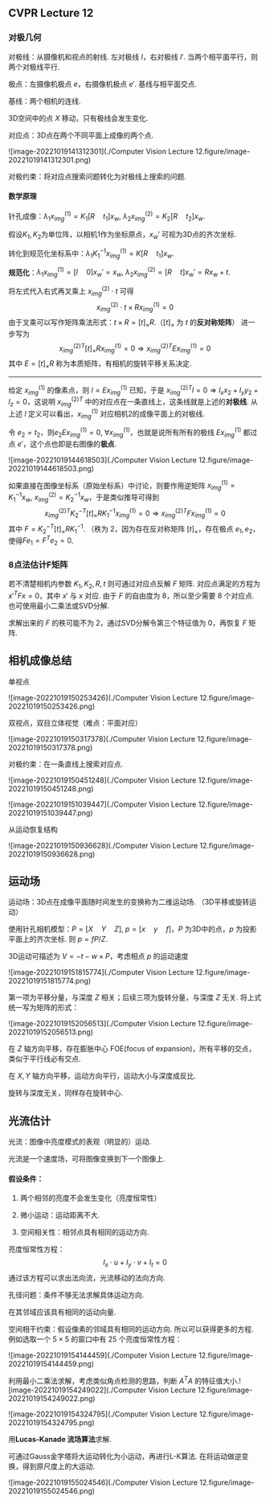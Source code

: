 ## CVPR Lecture 12

### 对极几何

对极线：从摄像机和视点的射线. 左对极线 $I$，右对极线 $I'$. 当两个相平面平行，则两个对极线平行.

极点：左摄像机极点 $e$，右摄像机极点 $e'$. 基线与相平面交点.

基线：两个相机的连线.

3D空间中的点 $X$ 移动，只有极线会发生变化.

对应点：3D点在两个不同平面上成像的两个点.

![image-20221019141312301](./Computer Vision Lecture 12.figure/image-20221019141312301.png)

对极约束：将对应点搜索问题转化为对极线上搜索的问题.

#### 数学原理

针孔成像：$\lambda_1 x^{(1)}_{img} = K_1[R\quad t_1]x_w,\ \lambda_2 x^{(2)}_{img} = K_2[R\quad t_2]x_w$.

假设$K_1,K_2$为单位阵，以相机1作为坐标原点，$x_w'$ 可视为3D点的齐次坐标.

转化到规范化坐标系中：$\lambda_1 K_1^{-1}x_{img}^{(1)} = K[R\quad t_1]x_w$.

**规范化**：$\lambda_1x^{(1)}_{img} = [I\quad 0]x_w'=x_w,\ \lambda_2x^{(2)}_{img} = [R\quad t]x_w'=Rx_w+t$.

将左式代入右式再叉乘上 $x_{img}^{(2)}\cdot t$ 可得
$$
x_{img}^{(2)}\cdot t\times Rx_{img}^{(1)}=0
$$
由于叉乘可以写作矩阵乘法形式：$t\times R = [t]_{\times} R$.（$[t]_\times$ 为 $t$ 的**反对称矩阵**） 进一步写为
$$
x_{img}^{(2)T}[t]_{\times}Rx_{img}^{(1)}=0\Rightarrow x_{img}^{(2)T}Ex_{img}^{(1)}=0
$$
其中 $E = [t]_{\times}R$ 称为本质矩阵，有相机的旋转平移关系决定.

---

给定 $x_{img}^{(1)}$ 的像素点，则 $l=Ex_{img}^{(1)}$ 已知，于是 $x_{img}^{(2)T}l = 0 \Rightarrow l_xx_2+l_yy_2+l_z=0$，这说明 $x_{img}^{(2)T}$ 中的对应点在一条直线上，这条线就是上述的**对极线**. 从上述 $l$ 定义可以看出，$x_{img}^{(1)}$ 对应相机2的成像平面上的对极线.

令 $e_2=t_2$，则$e_2Ex_{img}^{(1)} = 0,\ \forall x_{img}^{(1)}$，也就是说所有所有的极线 $Ex_{img}^{(1)}$ 都过点 $e'$，这个点也即是右图像的**极点**.

![image-20221019144618503](./Computer Vision Lecture 12.figure/image-20221019144618503.png)

如果直接在图像坐标系（原始坐标系）中讨论，则要作用逆矩阵 $x_{img}^{(1)} = K_1^{-1}x_w,\ x_{img}^{(2)} = K_2^{-1}x_w$，于是类似推导可得到
$$
x_{img}^{(2)T}K_2^{-T}[t]_{\times}RK_1^{-1}x_{img}^{(1)}=0\Rightarrow x_{img}^{(2)T}Fx_{img}^{(1)}=0
$$
其中 $F  =K_2^{-T}[t]_{\times}RK_1^{-1}$. （秩为 $2$，因为存在反对称矩阵 $[t]_{\times}$，存在极点 $e_1,e_2$，使得$Fe_1=F^Te_2=0$.

### 8点法估计F矩阵

若不清楚相机内参数 $K_1,K_2,R,t$ 则可通过对应点反解 $F$ 矩阵. 对应点满足的方程为 $x'^T F x = 0$，其中 $x'$ 与 $x$ 对应. 由于 $F$ 的自由度为 $8$，所以至少需要 $8$ 个对应点. 也可使用最小二乘法或SVD分解.

求解出来的 $F$ 的秩可能不为 $2$，通过SVD分解令第三个特征值为 $0$，再恢复 $F$ 矩阵.

## 相机成像总结

单视点

![image-20221019150253426](./Computer Vision Lecture 12.figure/image-20221019150253426.png)

双视点，双目立体视觉（难点：平面对应）

![image-20221019150317378](./Computer Vision Lecture 12.figure/image-20221019150317378.png)

对极约束：在一条直线上搜索对应点.

![image-20221019150451248](./Computer Vision Lecture 12.figure/image-20221019150451248.png)

![image-20221019151039447](./Computer Vision Lecture 12.figure/image-20221019151039447.png)

从运动恢复结构

![image-20221019150936628](./Computer Vision Lecture 12.figure/image-20221019150936628.png)

## 运动场

运动场：3D点在成像平面随时间发生的变换称为二维运动场. （3D平移或旋转运动）

使用针孔相机模型：$P = [X\quad Y\quad Z],\  p = [x\quad y\quad f]$，$P$ 为3D中的点，$p$ 为投影平面上的齐次坐标. 则 $p = fP/Z$.

3D运动可描述为 $V = -t-w\times P$，考虑相点 $p$ 的运动速度

![image-20221019151815774](./Computer Vision Lecture 12.figure/image-20221019151815774.png)

第一项为平移分量，与深度 $Z$ 相关；后续三项为旋转分量，与深度 $Z$ 无关. 将上式统一写为矩阵的形式：

![image-20221019152056513](./Computer Vision Lecture 12.figure/image-20221019152056513.png)

在 $Z$ 轴方向平移，存在膨胀中心 FOE(focus of expansion)，所有平移的交点，类似于平行线必有交点.

在 $X,Y$ 轴方向平移，运动方向平行，运动大小与深度成反比.

旋转与深度无关，同样存在旋转中心.

## 光流估计

光流：图像中亮度模式的表观（明显的）运动.

光流是一个速度场，可将图像变换到下一个图像上.

#### 假设条件：

1. 两个相邻的亮度不会发生变化（亮度恒常性）

2. 微小运动：运动距离不大.

3. 空间相关性：相邻点具有相同的运动方向.

亮度恒常性方程：
$$
I_x\cdot u+I_y\cdot v+I_t=0
$$
通过该方程可以求出法向流，光流移动的法向方向.

孔径问题：条件不够无法求解具体运动方向.

在其邻域应该具有相同的运动向量.

空间相干约束：假设像素的邻域具有相同的运动方向. 所以可以获得更多的方程. 例如选取一个 $5\times 5$ 的窗口中有 $25$ 个亮度恒常性方程：

![image-20221019154144459](./Computer Vision Lecture 12.figure/image-20221019154144459.png)

利用最小二乘法求解，考虑类似角点检测的思路，判断 $A^TA$ 的特征值大小.![image-20221019154249022](./Computer Vision Lecture 12.figure/image-20221019154249022.png)

![image-20221019154324795](./Computer Vision Lecture 12.figure/image-20221019154324795.png)

用**Lucas-Kanade 流场算法**求解.

可通过Gauss金字塔将大运动转化为小运动，再进行L-K算法. 在将运动做逆变换，得到原尺度上的大运动.

![image-20221019155024546](./Computer Vision Lecture 12.figure/image-20221019155024546.png)